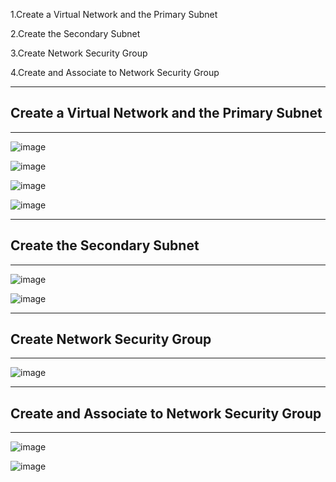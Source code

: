 



1.Create a Virtual Network and the Primary Subnet

2.Create the Secondary Subnet

3.Create Network Security Group

4.Create and Associate to Network Security Group





-----------------------------------------------------------------------------------------------------

## Create a Virtual Network and the Primary Subnet

-----------------------------------------------------------------------------------------------------

![image](https://user-images.githubusercontent.com/33985509/103044671-b124aa80-4581-11eb-8ea1-ff252dae04c4.png)

![image](https://user-images.githubusercontent.com/33985509/103044731-ec26de00-4581-11eb-9ccd-1aaaf5ac6ed3.png)

![image](https://user-images.githubusercontent.com/33985509/103044741-fcd75400-4581-11eb-9eb4-8a9042471b2f.png)

![image](https://user-images.githubusercontent.com/33985509/103044745-06f95280-4582-11eb-9794-3434f9fb7726.png)

-----------------------------------------------------------------------------------------------------

## Create the Secondary Subnet

-----------------------------------------------------------------------------------------------------

![image](https://user-images.githubusercontent.com/33985509/103044774-30b27980-4582-11eb-9e08-86acbe327259.png)

![image](https://user-images.githubusercontent.com/33985509/103044798-5049a200-4582-11eb-8b7e-9a52f14cea44.png)

-----------------------------------------------------------------------------------------------------

## Create Network Security Group

-------------------------------------------------------------------------------------------------------

![image](https://user-images.githubusercontent.com/33985509/103044881-9a328800-4582-11eb-8303-22dbc7aba443.png)
 
 -----------------------------------------------------------------------------------------------------

## Create and Associate to Network Security Group

-------------------------------------------------------------------------------------------------------



![image](https://user-images.githubusercontent.com/33985509/103044931-c9e19000-4582-11eb-8862-f9fd0cd4a2c4.png)

![image](https://user-images.githubusercontent.com/33985509/103045059-4d02e600-4583-11eb-84cc-a358358c38a4.png)
